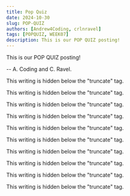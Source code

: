 ```yaml
---
title: Pop Quiz
date: 2024-10-30
slug: POP-QUIZ
authors: [Andrew4Coding, crlnravel]
tags: [POPQUIZ, WEEK07]
description: This is our POP QUIZ posting!
---
```


This is our POP QUIZ posting!

-- A. Coding and C. Ravel.
<!--truncate-->

This writing is hidden below the "truncate" tag.

This writing is hidden below the "truncate" tag.

This writing is hidden below the "truncate" tag.

This writing is hidden below the "truncate" tag.

This writing is hidden below the "truncate" tag.

This writing is hidden below the "truncate" tag.

This writing is hidden below the "truncate" tag.

This writing is hidden below the "truncate" tag.

This writing is hidden below the "truncate" tag.

This writing is hidden below the "truncate" tag.

